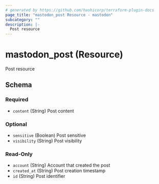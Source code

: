 ```yaml
---
# generated by https://github.com/hashicorp/terraform-plugin-docs
page_title: "mastodon_post Resource - mastodon"
subcategory: ""
description: |-
  Post resource
---
```


# mastodon_post (Resource)

Post resource



<!-- schema generated by tfplugindocs -->
## Schema

### Required

- `content` (String) Post content

### Optional

- `sensitive` (Boolean) Post sensitive
- `visibility` (String) Post visibility

### Read-Only

- `account` (String) Account that created the post
- `created_at` (String) Post creation timestamp
- `id` (String) Post identifier
